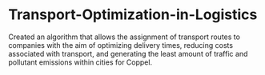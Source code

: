 # Transport-Optimization-in-Logistics
Created an algorithm that allows the assignment of transport routes to companies with the aim of optimizing delivery times, reducing costs associated with transport, and generating the least amount of traffic and pollutant emissions within cities for Coppel.
